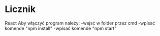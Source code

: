 # Licznik
React Aby włączyć program należy: -wejsć w folder przez cmd -wpisać komende "npm install" -wpisać komende "npm start"
